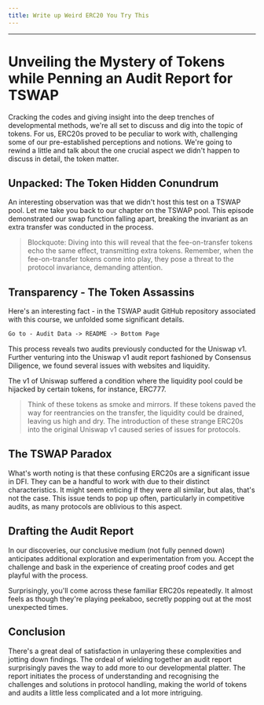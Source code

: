 ```yaml
---
title: Write up Weird ERC20 You Try This
---
```




---

# Unveiling the Mystery of Tokens while Penning an Audit Report for TSWAP

Cracking the codes and giving insight into the deep trenches of developmental methods, we're all set to discuss and dig into the topic of tokens. For us, ERC20s proved to be peculiar to work with, challenging some of our pre-established perceptions and notions. We're going to rewind a little and talk about the one crucial aspect we didn't happen to discuss in detail, the token matter.

## Unpacked: The Token Hidden Conundrum

An interesting observation was that we didn't host this test on a TSWAP pool. Let me take you back to our chapter on the TSWAP pool. This episode demonstrated our swap function falling apart, breaking the invariant as an extra transfer was conducted in the process.

> Blockquote: Diving into this will reveal that the fee-on-transfer tokens echo the same effect, transmitting extra tokens. Remember, when the fee-on-transfer tokens come into play, they pose a threat to the protocol invariance, demanding attention.

## Transparency - The Token Assassins

Here's an interesting fact - in the TSWAP audit GitHub repository associated with this course, we unfolded some significant details.

```markdown
Go to - Audit Data -> README -> Bottom Page
```

This process reveals two audits previously conducted for the Uniswap v1. Further venturing into the Uniswap v1 audit report fashioned by Consensus Diligence, we found several issues with websites and liquidity.

The v1 of Uniswap suffered a condition where the liquidity pool could be hijacked by certain tokens, for instance, ERC777.

> Think of these tokens as smoke and mirrors. If these tokens paved the way for reentrancies on the transfer, the liquidity could be drained, leaving us high and dry. The introduction of these strange ERC20s into the original Uniswap v1 caused series of issues for protocols.

## The TSWAP Paradox

What's worth noting is that these confusing ERC20s are a significant issue in DFI. They can be a handful to work with due to their distinct characteristics. It might seem enticing if they were all similar, but alas, that's not the case. This issue tends to pop up often, particularly in competitive audits, as many protocols are oblivious to this aspect.

## Drafting the Audit Report

In our discoveries, our conclusive medium (not fully penned down) anticipates additional exploration and experimentation from you. Accept the challenge and bask in the experience of creating proof codes and get playful with the process.

Surprisingly, you'll come across these familiar ERC20s repeatedly. It almost feels as though they're playing peekaboo, secretly popping out at the most unexpected times.

## Conclusion

There's a great deal of satisfaction in unlayering these complexities and jotting down findings. The ordeal of wielding together an audit report surprisingly paves the way to add more to our developmental platter. The report initiates the process of understanding and recognising the challenges and solutions in protocol handling, making the world of tokens and audits a little less complicated and a lot more intriguing.
